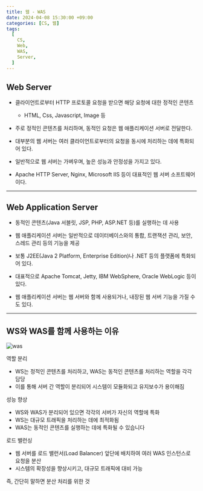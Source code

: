 ```yaml
---
title: 웹 - WAS
date: 2024-04-08 15:30:00 +09:00
categories: [CS, 웹]
tags:
  [
    CS,
    Web,
    WAS,
    Server,
  ]
---
```


## Web Server

- 클라이언트로부터 HTTP 프로토콜 요청을 받으면 해당 요청에 대한 정적인 콘텐츠
  - HTML, Css, Javascript, Image 등

- 주로 정적인 콘텐츠를 처리하며, 동적인 요청은 웹 애플리케이션 서버로 전달한다.

- 대부분의 웹 서버는 여러 클라이언트로부터의 요청을 동시에 처리하는 데에 특화되어 있다.

- 일반적으로 웹 서버는 가벼우며, 높은 성능과 안정성을 가지고 있다.

- Apache HTTP Server, Nginx, Microsoft IIS 등이 대표적인 웹 서버 소프트웨어이다.

<hr>

## Web Application Server

- 동적인 콘텐츠(Java 서블릿, JSP, PHP, ASP.NET 등)를 실행하는 데 사용

- 웹 애플리케이션 서버는 일반적으로 데이터베이스와의 통합, 트랜잭션 관리, 보안, 스레드 관리 등의 기능을 제공
  
- 보통 J2EE(Java 2 Platform, Enterprise Edition)나 .NET 등의 플랫폼에 특화되어 있다.
  
- 대표적으로 Apache Tomcat, Jetty, IBM WebSphere, Oracle WebLogic 등이 있다.
  
- 웹 애플리케이션 서버는 웹 서버와 함께 사용되거나, 내장된 웹 서버 기능을 가질 수도 있다.

<hr>

## WS와 WAS를 함께 사용하는 이유

![was](https://blog.kakaocdn.net/dn/cD8cCq/btq1ZMtkwwS/KT9naUfk8V7qe0zzxgKDr0/img.png)

역할 분리
- WS는 정적인 콘텐츠를 처리하고, WAS는 동적인 콘텐츠를 처리하는 역할을 각각 담당
- 이를 통해 서버 간 역할이 분리되어 시스템이 모듈화되고 유지보수가 용이해짐

성능 향상
- WS와 WAS가 분리되어 있으면 각각의 서버가 자신의 역할에 특화
- WS는 대규모 트래픽을 처리하는 데에 최적화됨
- WAS는 동적인 콘텐츠를 실행하는 데에 특화될 수 있습니다

로드 밸런싱
- 웹 서버를 로드 밸런서(Load Balancer) 앞단에 배치하여 여러 WAS 인스턴스로 요청을 분산
- 시스템의 확장성을 향상시키고, 대규모 트래픽에 대비 가능

즉, 간단히 말하면 분산 처리를 위한 것